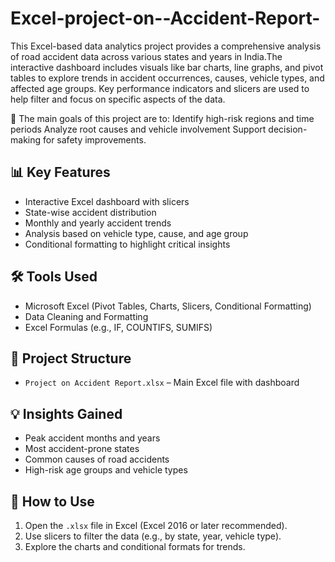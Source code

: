 # Excel-project-on--Accident-Report-
This Excel-based data analytics project provides a comprehensive analysis of road accident data across various states and years in India.The interactive dashboard includes visuals like bar charts, line graphs, and pivot tables to explore trends in accident occurrences, causes, vehicle types, and affected age groups. Key performance indicators and slicers are used to help filter and focus on specific aspects of the data.

📌 The main goals of this project are to:
Identify high-risk regions and time periods
Analyze root causes and vehicle involvement
Support decision-making for safety improvements.

## 📊 Key Features
- Interactive Excel dashboard with slicers
- State-wise accident distribution
- Monthly and yearly accident trends
- Analysis based on vehicle type, cause, and age group
- Conditional formatting to highlight critical insights

## 🛠 Tools Used
- Microsoft Excel (Pivot Tables, Charts, Slicers, Conditional Formatting)
- Data Cleaning and Formatting
- Excel Formulas (e.g., IF, COUNTIFS, SUMIFS)

## 📁 Project Structure
- `Project on Accident Report.xlsx` – Main Excel file with dashboard

## 💡 Insights Gained
- Peak accident months and years
- Most accident-prone states
- Common causes of road accidents
- High-risk age groups and vehicle types

## 📌 How to Use
1. Open the `.xlsx` file in Excel (Excel 2016 or later recommended).
2. Use slicers to filter the data (e.g., by state, year, vehicle type).
3. Explore the charts and conditional formats for trends.

